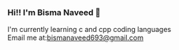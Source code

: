 ### Hi!! I'm Bisma Naveed 👋



I'm currently learning c and cpp coding languages                                                                                                                                                       
Email me at:bismanaveed693@gmail.com
